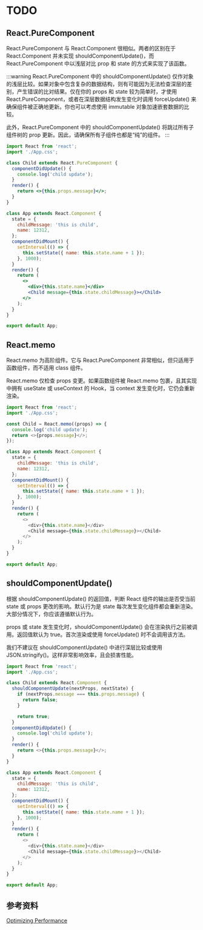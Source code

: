 # TODO

## React.PureComponent

React.PureComponent 与 React.Component 很相似。两者的区别在于 React.Component 并未实现 shouldComponentUpdate()，而 React.PureComponent 中以浅层对比 prop 和 state 的方式来实现了该函数。

:::warning
React.PureComponent 中的 shouldComponentUpdate() 仅作对象的浅层比较。如果对象中包含复杂的数据结构，则有可能因为无法检查深层的差别，产生错误的比对结果。仅在你的 props 和 state 较为简单时，才使用 React.PureComponent，或者在深层数据结构发生变化时调用 forceUpdate() 来确保组件被正确地更新。你也可以考虑使用 immutable 对象加速嵌套数据的比较。

此外，React.PureComponent 中的 shouldComponentUpdate() 将跳过所有子组件树的 prop 更新。因此，请确保所有子组件也都是“纯”的组件。
:::

```jsx
import React from 'react';
import './App.css';

class Child extends React.PureComponent {
  componentDidUpdate() {
    console.log('child update');
  }
  render() {
    return <>{this.props.message}</>;
  }
}

class App extends React.Component {
  state = {
    childMessage: 'this is child',
    name: 12312,
  };
  componentDidMount() {
    setInterval(() => {
      this.setState({ name: this.state.name + 1 });
    }, 1000);
  }
  render() {
    return (
      <>
        <div>{this.state.name}</div>
        <Child message={this.state.childMessage}></Child>
      </>
    );
  }
}

export default App;
```

## React.memo

React.memo 为高阶组件。它与 React.PureComponent 非常相似，但只适用于函数组件，而不适用 class 组件。

React.memo 仅检查 props 变更。如果函数组件被 React.memo 包裹，且其实现中拥有 useState 或 useContext 的 Hook，当 context 发生变化时，它仍会重新渲染。

```js
import React from 'react';
import './App.css';

const Child = React.memo((props) => {
  console.log('child update');
  return <>{props.message}</>;
});

class App extends React.Component {
  state = {
    childMessage: 'this is child',
    name: 12312,
  };
  componentDidMount() {
    setInterval(() => {
      this.setState({ name: this.state.name + 1 });
    }, 1000);
  }
  render() {
    return (
      <>
        <div>{this.state.name}</div>
        <Child message={this.state.childMessage}></Child>
      </>
    );
  }
}

export default App;
```

## shouldComponentUpdate()

根据 shouldComponentUpdate() 的返回值，判断 React 组件的输出是否受当前 state 或 props 更改的影响。默认行为是 state 每次发生变化组件都会重新渲染。大部分情况下，你应该遵循默认行为。

props 或 state 发生变化时，shouldComponentUpdate() 会在渲染执行之前被调用。返回值默认为 true。首次渲染或使用 forceUpdate() 时不会调用该方法。

我们不建议在 shouldComponentUpdate() 中进行深层比较或使用 JSON.stringify()。这样非常影响效率，且会损害性能。

```js
import React from 'react';
import './App.css';

class Child extends React.Component {
  shouldComponentUpdate(nextProps, nextState) {
    if (nextProps.message === this.props.message) {
      return false;
    }

    return true;
  }
  componentDidUpdate() {
    console.log('child update');
  }
  render() {
    return <>{this.props.message}</>;
  }
}

class App extends React.Component {
  state = {
    childMessage: 'this is child',
    name: 12312,
  };
  componentDidMount() {
    setInterval(() => {
      this.setState({ name: this.state.name + 1 });
    }, 1000);
  }
  render() {
    return (
      <>
        <div>{this.state.name}</div>
        <Child message={this.state.childMessage}></Child>
      </>
    );
  }
}

export default App;
```

## 参考资料

[Optimizing Performance](https://zh-hans.reactjs.org/docs/optimizing-performance.html)
